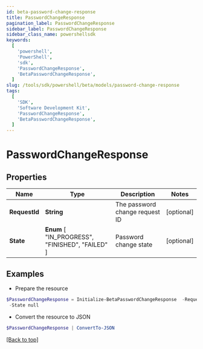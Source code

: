 ```yaml
---
id: beta-password-change-response
title: PasswordChangeResponse
pagination_label: PasswordChangeResponse
sidebar_label: PasswordChangeResponse
sidebar_class_name: powershellsdk
keywords:
  [
    'powershell',
    'PowerShell',
    'sdk',
    'PasswordChangeResponse',
    'BetaPasswordChangeResponse',
  ]
slug: /tools/sdk/powershell/beta/models/password-change-response
tags:
  [
    'SDK',
    'Software Development Kit',
    'PasswordChangeResponse',
    'BetaPasswordChangeResponse',
  ]
---
```


# PasswordChangeResponse

## Properties

| Name | Type | Description | Notes |
| --- | --- | --- | --- |
| **RequestId** | **String** | The password change request ID | [optional] |
| **State** | **Enum** [ "IN_PROGRESS", "FINISHED", "FAILED" ] | Password change state | [optional] |

## Examples

- Prepare the resource

```powershell
$PasswordChangeResponse = Initialize-BetaPasswordChangeResponse  -RequestId 089899f13a8f4da7824996191587bab9 `
 -State null
```

- Convert the resource to JSON

```powershell
$PasswordChangeResponse | ConvertTo-JSON
```

[[Back to top]](#)
